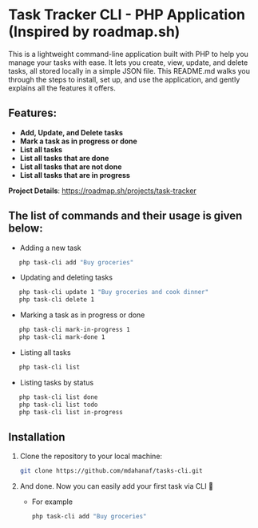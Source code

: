 # Task Tracker CLI - PHP Application (Inspired by roadmap.sh)

This is a lightweight command-line application built with PHP to help you manage your tasks with ease. It lets you create, view, update, and delete tasks, all stored locally in a simple JSON file. This README.md walks you through the steps to install, set up, and use the application, and gently explains all the features it offers.

## Features:

- **Add, Update, and Delete tasks**
- **Mark a task as in progress or done**
- **List all tasks**
- **List all tasks that are done**
- **List all tasks that are not done**
- **List all tasks that are in progress**

**Project Details**: https://roadmap.sh/projects/task-tracker

## The list of commands and their usage is given below:

- Adding a new task
```bash
   php task-cli add "Buy groceries"
```

- Updating and deleting tasks
```bash
   php task-cli update 1 "Buy groceries and cook dinner"
   php task-cli delete 1
```

- Marking a task as in progress or done
```bash
   php task-cli mark-in-progress 1
   php task-cli mark-done 1
```

- Listing all tasks
```bash
   php task-cli list
```
- Listing tasks by status
```bash
   php task-cli list done
   php task-cli list todo
   php task-cli list in-progress
```


## Installation


1. Clone the repository to your local machine:

   ```bash
   git clone https://github.com/mdahanaf/tasks-cli.git
   ```

2. And done. Now you can easily add your first task via CLI 🚀
     - For example
         ```bash
        php task-cli add "Buy groceries"
         ```
  